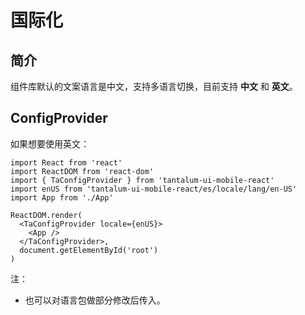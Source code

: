 # 国际化

## 简介

组件库默认的文案语言是中文，支持多语言切换，目前支持 **中文** 和 **英文**。

## ConfigProvider

如果想要使用英文：

```tsx
import React from 'react'
import ReactDOM from 'react-dom'
import { TaConfigProvider } from 'tantalum-ui-mobile-react'
import enUS from 'tantalum-ui-mobile-react/es/locale/lang/en-US'
import App from './App'

ReactDOM.render(
  <TaConfigProvider locale={enUS}>
    <App />
  </TaConfigProvider>,
  document.getElementById('root')
)
```

注：

- 也可以对语言包做部分修改后传入。
